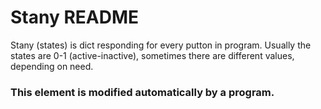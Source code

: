 # Stany README

Stany (states) is dict responding for every putton in program. Usually the states are 0-1 (active-inactive), sometimes there are different values, depending on need.

### This element is modified automatically by a program.